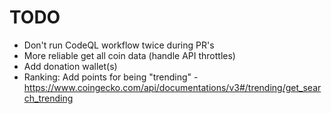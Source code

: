 # TODO

- Don't run CodeQL workflow twice during PR's
- More reliable get all coin data (handle API throttles)
- Add donation wallet(s)
- Ranking: Add points for being "trending" - https://www.coingecko.com/api/documentations/v3#/trending/get_search_trending
